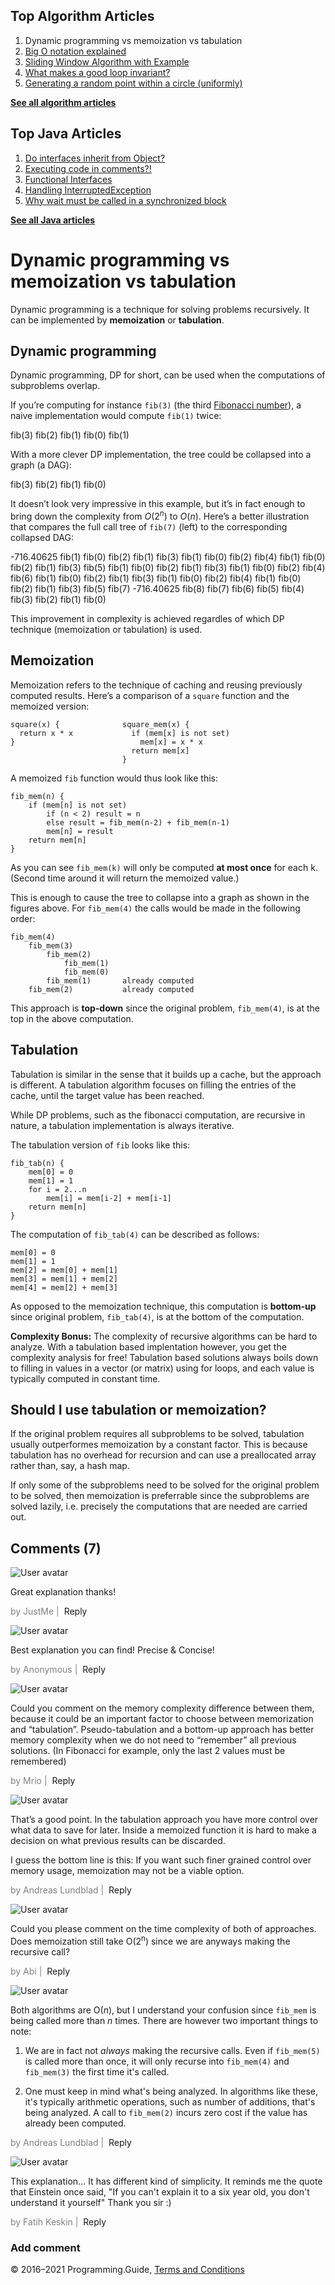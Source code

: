 <span class="underline"></span>

<span class="underline"></span>

## Top Algorithm Articles

1.  Dynamic programming vs memoization vs tabulation
2.  [Big O notation explained](big-o-notation-explained.html)
3.  [Sliding Window Algorithm with Example](sliding-window-example.html)
4.  [What makes a good loop invariant?](what-makes-a-good-loop-invariant.html)
5.  [Generating a random point within a circle (uniformly)](random-point-within-circle.html)

[**See all algorithm articles**](algorithms.html)

<span class="underline"></span>

## Top Java Articles

1.  [Do interfaces inherit from Object?](java/do-interfaces-inherit-from-object.html)
2.  [Executing code in comments?!](java/executing-code-in-comments.html)
3.  [Functional Interfaces](java/functional-interfaces.html)
4.  [Handling InterruptedException](java/handling-interrupted-exceptions.html)
5.  [Why wait must be called in a synchronized block](java/why-wait-must-be-in-synchronized.html)

[**See all Java articles**](java/index.html)

# Dynamic programming vs memoization vs tabulation

Dynamic programming is a technique for solving problems recursively. It can be implemented by **memoization** or **tabulation**.

## Dynamic programming

Dynamic programming, DP for short, can be used when the computations of subproblems overlap.

If you’re computing for instance `fib(3)` (the third [Fibonacci number](https://en.wikipedia.org/wiki/Fibonacci_number)), a naive implementation would compute `fib(1)` twice:

fib(3) fib(2) fib(1) fib(0) fib(1)

With a more clever DP implementation, the tree could be collapsed into a graph (a DAG):

fib(3) fib(2) fib(1) fib(0)

It doesn’t look very impressive in this example, but it’s in fact enough to bring down the complexity from _O_(2<sup>_n_</sup>) to _O_(_n_). Here’s a better illustration that compares the full call tree of `fib(7)` (left) to the corresponding collapsed DAG:

-716.40625 fib(1) fib(0) fib(2) fib(1) fib(3) fib(1) fib(0) fib(2) fib(4) fib(1) fib(0) fib(2) fib(1) fib(3) fib(5) fib(1) fib(0) fib(2) fib(1) fib(3) fib(1) fib(0) fib(2) fib(4) fib(6) fib(1) fib(0) fib(2) fib(1) fib(3) fib(1) fib(0) fib(2) fib(4) fib(1) fib(0) fib(2) fib(1) fib(3) fib(5) fib(7) -716.40625 fib(8) fib(7) fib(6) fib(5) fib(4) fib(3) fib(2) fib(1) fib(0)

This improvement in complexity is achieved regardles of which DP technique (memoization or tabulation) is used.

## Memoization

Memoization refers to the technique of caching and reusing previously computed results. Here’s a comparison of a `square` function and the memoized version:

    square(x) {              square_mem(x) {
      return x * x             if (mem[x] is not set)
    }                            mem[x] = x * x
                               return mem[x]
                             }

A memoized `fib` function would thus look like this:

    fib_mem(n) {
        if (mem[n] is not set)
            if (n < 2) result = n
            else result = fib_mem(n-2) + fib_mem(n-1)
            mem[n] = result
        return mem[n]
    }

As you can see `fib_mem(k)` will only be computed **at most once** for each <span class="identifier">k</span>. (Second time around it will return the memoized value.)

This is enough to cause the tree to collapse into a graph as shown in the figures above. For `fib_mem(4)` the calls would be made in the following order:

    fib_mem(4)
        fib_mem(3)
            fib_mem(2)
                fib_mem(1)
                fib_mem(0)
            fib_mem(1)       already computed
        fib_mem(2)           already computed

This approach is **top-down** since the original problem, `fib_mem(4)`, is at the top in the above computation.

## Tabulation

Tabulation is similar in the sense that it builds up a cache, but the approach is different. A tabulation algorithm focuses on filling the entries of the cache, until the target value has been reached.

While DP problems, such as the fibonacci computation, are recursive in nature, a tabulation implementation is always iterative.

The tabulation version of `fib` looks like this:

    fib_tab(n) {
        mem[0] = 0
        mem[1] = 1
        for i = 2...n
            mem[i] = mem[i-2] + mem[i-1]
        return mem[n]
    }

The computation of `fib_tab(4)` can be described as follows:

    mem[0] = 0
    mem[1] = 1
    mem[2] = mem[0] + mem[1]
    mem[3] = mem[1] + mem[2]
    mem[4] = mem[2] + mem[3]

As opposed to the memoization technique, this computation is **bottom-up** since original problem, `fib_tab(4)`, is at the bottom of the computation.

**Complexity Bonus:** The complexity of recursive algorithms can be hard to analyze. With a tabulation based implentation however, you get the complexity analysis for free! Tabulation based solutions always boils down to filling in values in a vector (or matrix) using for loops, and each value is typically computed in constant time.

## Should I use tabulation or memoization?

If the original problem requires all subproblems to be solved, tabulation usually outperformes memoization by a constant factor. This is because tabulation has no overhead for recursion and can use a preallocated array rather than, say, a hash map.

If only some of the subproblems need to be solved for the original problem to be solved, then memoization is preferrable since the subproblems are solved lazily, i.e. precisely the computations that are needed are carried out.

## Comments (7)

![User avatar](https://www.gravatar.com/avatar/d41d8cd98f00b204e9800998ecf8427e?d=mp)

Great explanation thanks!

<span style="color: grey">by JustMe | </span> <span class="reply-button">Reply</span>

![User avatar](https://www.gravatar.com/avatar/d41d8cd98f00b204e9800998ecf8427e?d=mp)

Best explanation you can find! Precise & Concise!

<span style="color: grey">by Anonymous | </span> <span class="reply-button">Reply</span>

![User avatar](https://www.gravatar.com/avatar/84f8dc6e3c2b5ee51cb0f4511c3b3f34?d=mp)

Could you comment on the memory complexity difference between them, because it could be an important factor to choose between memorization and “tabulation”. Pseudo-tabulation and a bottom-up approach has better memory complexity when we do not need to “remember” all previous solutions. (In Fibonacci for example, only the last 2 values must be remembered)

<span style="color: grey">by Mrio | </span> <span class="reply-button">Reply</span>

![User avatar](https://www.gravatar.com/avatar/99e100243aaa8b1469b1ed4e8bbecb06?d=mp)

That’s a good point. In the tabulation approach you have more control over what data to save for later. Inside a memoized function it is hard to make a decision on what previous results can be discarded.

I guess the bottom line is this: If you want such finer grained control over memory usage, memoization may not be a viable option.

<span style="color: grey">by Andreas Lundblad | </span> <span class="reply-button">Reply</span>

![User avatar](https://www.gravatar.com/avatar/20e1d5ff10178d42db044cdf0cb30e97?d=mp)

Could you please comment on the time complexity of both of approaches. Does memoization still take O(2<sup>n</sup>) since we are anyways making the recursive call?

<span style="color: grey">by Abi | </span> <span class="reply-button">Reply</span>

![User avatar](https://www.gravatar.com/avatar/99e100243aaa8b1469b1ed4e8bbecb06?d=mp)

Both algorithms are O(_n_), but I understand your confusion since `fib_mem` is being called more than _n_ times. There are however two important things to note:

1.  We are in fact not _always_ making the recursive calls. Even if `fib_mem(5)` is called more than once, it will only recurse into `fib_mem(4)` and `fib_mem(3)` the first time it's called.

2.  One must keep in mind what's being analyzed. In algorithms like these, it's typically arithmetic operations, such as number of additions, that's being analyzed. A call to `fib_mem(2)` incurs zero cost if the value has already been computed.

<span style="color: grey">by Andreas Lundblad | </span> <span class="reply-button">Reply</span>

![User avatar](https://www.gravatar.com/avatar/046bac1bde8fbbab3c30b7ed359af13e?d=mp)

This explanation... It has different kind of simplicity. It reminds me the quote that Einstein once said, "If you can't explain it to a six year old, you don't understand it yourself" Thank you sir :)

<span style="color: grey">by Fatih Keskin | </span> <span class="reply-button">Reply</span>

### Add comment

© 2016–2021 Programming.Guide, [Terms and Conditions](terms-and-conditions.html)
